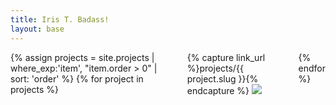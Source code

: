 ```yaml
---
title: Iris T. Badass!
layout: base
---
```


<div class="columns">
    {% assign projects = site.projects | where_exp:'item', "item.order > 0" | sort: 'order' %}
    {% for project in projects %}
        <div>
            {% capture link_url %}projects/{{ project.slug }}{% endcapture %}
            <a href="{{ link_url | absolute_url }}">
                <img class="img-responsive" src="{{ project.thumbnail }}">
            </a>
        </div>
    {% endfor %}
</div>
